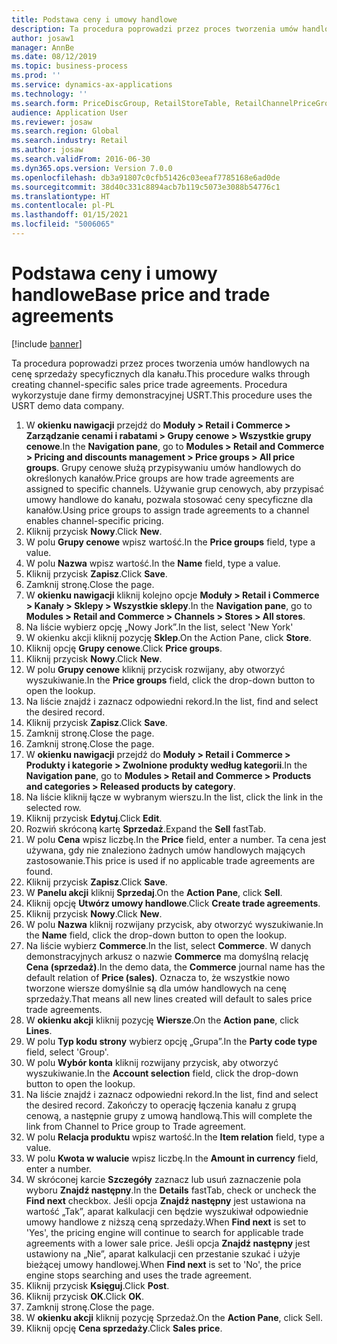 ```yaml
---
title: Podstawa ceny i umowy handlowe
description: Ta procedura poprowadzi przez proces tworzenia umów handlowych na cenę sprzedaży specyficznych dla kanału.
author: josaw1
manager: AnnBe
ms.date: 08/12/2019
ms.topic: business-process
ms.prod: ''
ms.service: dynamics-ax-applications
ms.technology: ''
ms.search.form: PriceDiscGroup, RetailStoreTable, RetailChannelPriceGroup, EcoResProductDetailsExtended, PriceDiscAdmTable, PriceDiscAdm
audience: Application User
ms.reviewer: josaw
ms.search.region: Global
ms.search.industry: Retail
ms.author: josaw
ms.search.validFrom: 2016-06-30
ms.dyn365.ops.version: Version 7.0.0
ms.openlocfilehash: db3a91807c0cfb51426c03eeaf7785168e6ad0de
ms.sourcegitcommit: 38d40c331c8894acb7b119c5073e3088b54776c1
ms.translationtype: HT
ms.contentlocale: pl-PL
ms.lasthandoff: 01/15/2021
ms.locfileid: "5006065"
---
```

# <a name="base-price-and-trade-agreements"></a><span data-ttu-id="48923-103">Podstawa ceny i umowy handlowe</span><span class="sxs-lookup"><span data-stu-id="48923-103">Base price and trade agreements</span></span>

[!include [banner](../includes/banner.md)]

<span data-ttu-id="48923-104">Ta procedura poprowadzi przez proces tworzenia umów handlowych na cenę sprzedaży specyficznych dla kanału.</span><span class="sxs-lookup"><span data-stu-id="48923-104">This procedure walks through creating channel-specific sales price trade agreements.</span></span> <span data-ttu-id="48923-105">Procedura wykorzystuje dane firmy demonstracyjnej USRT.</span><span class="sxs-lookup"><span data-stu-id="48923-105">This procedure uses the USRT demo data company.</span></span>

1. <span data-ttu-id="48923-106">W **okienku nawigacji** przejdź do **Moduły > Retail i Commerce > Zarządzanie cenami i rabatami > Grupy cenowe > Wszystkie grupy cenowe**.</span><span class="sxs-lookup"><span data-stu-id="48923-106">In the **Navigation pane**, go to **Modules > Retail and Commerce > Pricing and discounts management > Price groups > All price groups**.</span></span> <span data-ttu-id="48923-107">Grupy cenowe służą przypisywaniu umów handlowych do określonych kanałów.</span><span class="sxs-lookup"><span data-stu-id="48923-107">Price groups are how trade agreements are assigned to specific channels.</span></span> <span data-ttu-id="48923-108">Używanie grup cenowych, aby przypisać umowy handlowe do kanału, pozwala stosować ceny specyficzne dla kanałów.</span><span class="sxs-lookup"><span data-stu-id="48923-108">Using price groups to assign trade agreements to a channel enables channel-specific pricing.</span></span>  
2. <span data-ttu-id="48923-109">Kliknij przycisk **Nowy**.</span><span class="sxs-lookup"><span data-stu-id="48923-109">Click **New**.</span></span>
3. <span data-ttu-id="48923-110">W polu **Grupy cenowe** wpisz wartość.</span><span class="sxs-lookup"><span data-stu-id="48923-110">In the **Price groups** field, type a value.</span></span>
4. <span data-ttu-id="48923-111">W polu **Nazwa** wpisz wartość.</span><span class="sxs-lookup"><span data-stu-id="48923-111">In the **Name** field, type a value.</span></span>
5. <span data-ttu-id="48923-112">Kliknij przycisk **Zapisz**.</span><span class="sxs-lookup"><span data-stu-id="48923-112">Click **Save**.</span></span>
6. <span data-ttu-id="48923-113">Zamknij stronę.</span><span class="sxs-lookup"><span data-stu-id="48923-113">Close the page.</span></span>
7. <span data-ttu-id="48923-114">W **okienku nawigacji** kliknij kolejno opcje **Moduły > Retail i Commerce > Kanały > Sklepy > Wszystkie sklepy**.</span><span class="sxs-lookup"><span data-stu-id="48923-114">In the **Navigation pane**, go to **Modules > Retail and Commerce > Channels > Stores > All stores**.</span></span>
8. <span data-ttu-id="48923-115">Na liście wybierz opcję „Nowy Jork”.</span><span class="sxs-lookup"><span data-stu-id="48923-115">In the list, select 'New York'</span></span>
9. <span data-ttu-id="48923-116">W okienku akcji kliknij pozycję **Sklep**.</span><span class="sxs-lookup"><span data-stu-id="48923-116">On the Action Pane, click **Store**.</span></span>
10. <span data-ttu-id="48923-117">Kliknij opcję **Grupy cenowe**.</span><span class="sxs-lookup"><span data-stu-id="48923-117">Click **Price groups**.</span></span>
11. <span data-ttu-id="48923-118">Kliknij przycisk **Nowy**.</span><span class="sxs-lookup"><span data-stu-id="48923-118">Click **New**.</span></span>
12. <span data-ttu-id="48923-119">W polu **Grupy cenowe** kliknij przycisk rozwijany, aby otworzyć wyszukiwanie.</span><span class="sxs-lookup"><span data-stu-id="48923-119">In the **Price groups** field, click the drop-down button to open the lookup.</span></span>
13. <span data-ttu-id="48923-120">Na liście znajdź i zaznacz odpowiedni rekord.</span><span class="sxs-lookup"><span data-stu-id="48923-120">In the list, find and select the desired record.</span></span>
14. <span data-ttu-id="48923-121">Kliknij przycisk **Zapisz**.</span><span class="sxs-lookup"><span data-stu-id="48923-121">Click **Save**.</span></span>
15. <span data-ttu-id="48923-122">Zamknij stronę.</span><span class="sxs-lookup"><span data-stu-id="48923-122">Close the page.</span></span>
16. <span data-ttu-id="48923-123">Zamknij stronę.</span><span class="sxs-lookup"><span data-stu-id="48923-123">Close the page.</span></span>
17. <span data-ttu-id="48923-124">W **okienku nawigacji** przejdź do **Moduły > Retail i Commerce > Produkty i kategorie > Zwolnione produkty według kategorii**.</span><span class="sxs-lookup"><span data-stu-id="48923-124">In the **Navigation pane**, go to **Modules > Retail and Commerce > Products and categories > Released products by category**.</span></span>
18. <span data-ttu-id="48923-125">Na liście kliknij łącze w wybranym wierszu.</span><span class="sxs-lookup"><span data-stu-id="48923-125">In the list, click the link in the selected row.</span></span>
19. <span data-ttu-id="48923-126">Kliknij przycisk **Edytuj**.</span><span class="sxs-lookup"><span data-stu-id="48923-126">Click **Edit**.</span></span>
20. <span data-ttu-id="48923-127">Rozwiń skróconą kartę **Sprzedaż**.</span><span class="sxs-lookup"><span data-stu-id="48923-127">Expand the **Sell** fastTab.</span></span>
21. <span data-ttu-id="48923-128">W polu **Cena** wpisz liczbę.</span><span class="sxs-lookup"><span data-stu-id="48923-128">In the **Price** field, enter a number.</span></span> <span data-ttu-id="48923-129">Ta cena jest używana, gdy nie znaleziono żadnych umów handlowych mających zastosowanie.</span><span class="sxs-lookup"><span data-stu-id="48923-129">This price is used if no applicable trade agreements are found.</span></span>  
22. <span data-ttu-id="48923-130">Kliknij przycisk **Zapisz**.</span><span class="sxs-lookup"><span data-stu-id="48923-130">Click **Save**.</span></span>
23. <span data-ttu-id="48923-131">W **Panelu akcji** kliknij **Sprzedaj**.</span><span class="sxs-lookup"><span data-stu-id="48923-131">On the **Action Pane**, click **Sell**.</span></span>
24. <span data-ttu-id="48923-132">Kliknij opcję **Utwórz umowy handlowe**.</span><span class="sxs-lookup"><span data-stu-id="48923-132">Click **Create trade agreements**.</span></span>
25. <span data-ttu-id="48923-133">Kliknij przycisk **Nowy**.</span><span class="sxs-lookup"><span data-stu-id="48923-133">Click **New**.</span></span>
26. <span data-ttu-id="48923-134">W polu **Nazwa** kliknij rozwijany przycisk, aby otworzyć wyszukiwanie.</span><span class="sxs-lookup"><span data-stu-id="48923-134">In the **Name** field, click the drop-down button to open the lookup.</span></span>
27. <span data-ttu-id="48923-135">Na liście wybierz **Commerce**.</span><span class="sxs-lookup"><span data-stu-id="48923-135">In the list, select **Commerce**.</span></span> <span data-ttu-id="48923-136">W danych demonstracyjnych arkusz o nazwie **Commerce** ma domyślną relację **Cena (sprzedaż)**.</span><span class="sxs-lookup"><span data-stu-id="48923-136">In the demo data, the **Commerce** journal name has the default relation of **Price (sales)**.</span></span> <span data-ttu-id="48923-137">Oznacza to, że wszystkie nowo tworzone wiersze domyślnie są dla umów handlowych na cenę sprzedaży.</span><span class="sxs-lookup"><span data-stu-id="48923-137">That means all new lines created will default to sales price trade agreements.</span></span>  
28. <span data-ttu-id="48923-138">W **okienku akcji** kliknij pozycję **Wiersze**.</span><span class="sxs-lookup"><span data-stu-id="48923-138">On the **Action pane**, click **Lines**.</span></span>
29. <span data-ttu-id="48923-139">W polu **Typ kodu strony** wybierz opcję „Grupa”.</span><span class="sxs-lookup"><span data-stu-id="48923-139">In the **Party code type** field, select 'Group'.</span></span>
30. <span data-ttu-id="48923-140">W polu **Wybór konta** kliknij rozwijany przycisk, aby otworzyć wyszukiwanie.</span><span class="sxs-lookup"><span data-stu-id="48923-140">In the **Account selection** field, click the drop-down button to open the lookup.</span></span>
31. <span data-ttu-id="48923-141">Na liście znajdź i zaznacz odpowiedni rekord.</span><span class="sxs-lookup"><span data-stu-id="48923-141">In the list, find and select the desired record.</span></span> <span data-ttu-id="48923-142">Zakończy to operację łączenia kanału z grupą cenową, a następnie grupy z umową handlową.</span><span class="sxs-lookup"><span data-stu-id="48923-142">This will complete the link from Channel to Price group to Trade agreement.</span></span>  
32. <span data-ttu-id="48923-143">W polu **Relacja produktu** wpisz wartość.</span><span class="sxs-lookup"><span data-stu-id="48923-143">In the **Item relation** field, type a value.</span></span>
33. <span data-ttu-id="48923-144">W polu **Kwota w walucie** wpisz liczbę.</span><span class="sxs-lookup"><span data-stu-id="48923-144">In the **Amount in currency** field, enter a number.</span></span>
34. <span data-ttu-id="48923-145">W skróconej karcie **Szczegóły** zaznacz lub usuń zaznaczenie pola wyboru **Znajdź następny**.</span><span class="sxs-lookup"><span data-stu-id="48923-145">In the **Details** fastTab, check or uncheck the **Find next** checkbox.</span></span> <span data-ttu-id="48923-146">Jeśli opcja **Znajdź następny** jest ustawiona na wartość „Tak”, aparat kalkulacji cen będzie wyszukiwał odpowiednie umowy handlowe z niższą ceną sprzedaży.</span><span class="sxs-lookup"><span data-stu-id="48923-146">When **Find next** is set to 'Yes', the pricing engine will continue to search for applicable trade agreements with a lower sale price.</span></span> <span data-ttu-id="48923-147">Jeśli opcja **Znajdź następny** jest ustawiony na „Nie”, aparat kalkulacji cen przestanie szukać i użyje bieżącej umowy handlowej.</span><span class="sxs-lookup"><span data-stu-id="48923-147">When **Find next** is set to 'No', the price engine stops searching and uses the trade agreement.</span></span>  
35. <span data-ttu-id="48923-148">Kliknij przycisk **Księguj**.</span><span class="sxs-lookup"><span data-stu-id="48923-148">Click **Post**.</span></span>
36. <span data-ttu-id="48923-149">Kliknij przycisk **OK**.</span><span class="sxs-lookup"><span data-stu-id="48923-149">Click **OK**.</span></span>
37. <span data-ttu-id="48923-150">Zamknij stronę.</span><span class="sxs-lookup"><span data-stu-id="48923-150">Close the page.</span></span>
38. <span data-ttu-id="48923-151">W **okienku akcji** kliknij pozycję Sprzedaż.</span><span class="sxs-lookup"><span data-stu-id="48923-151">On the **Action Pane**, click Sell.</span></span>
39. <span data-ttu-id="48923-152">Kliknij opcję **Cena sprzedaży**.</span><span class="sxs-lookup"><span data-stu-id="48923-152">Click **Sales price**.</span></span>

